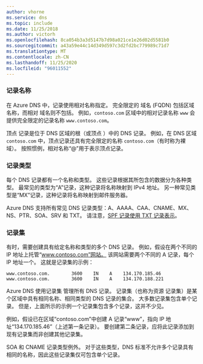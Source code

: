 ```yaml
---
author: vhorne
ms.service: dns
ms.topic: include
ms.date: 11/25/2018
ms.author: victorh
ms.openlocfilehash: 8ca054b3a3d5147b7d98a021ce1e26d02d5581b0
ms.sourcegitcommit: a43a59e44c14d349d597c3d2fd2bc779989c71d7
ms.translationtype: MT
ms.contentlocale: zh-CN
ms.lasthandoff: 11/25/2020
ms.locfileid: "96011552"
---
```

### <a name="record-names"></a>记录名称

在 Azure DNS 中，记录使用相对名称指定。 完全限定的  域名 (FQDN) 包括区域名称，而相对  域名则不包括。 例如，`contoso.com` 区域中的相对记录名称 `www` 会提供完全限定的记录名称 `www.contoso.com`。

顶点  记录是位于 DNS 区域的根（或顶点  ）中的 DNS 记录。 例如，在 DNS 区域 `contoso.com` 中，顶点记录还具有完全限定的名称 `contoso.com`（有时称为裸域）。  按照惯例，相对名称“\@”用于表示顶点记录。

### <a name="record-types"></a>记录类型

每个 DNS 记录都有一个名称和类型。 这些记录根据其所包含的数据分为各种类型。 最常见的类型为“A”记录，这种记录将名称映射到 IPv4 地址。 另一种常见类型是“MX”记录，这种记录将名称映射到邮件服务器。

Azure DNS 支持所有常见 DNS 记录类型：A、AAAA、CAA、CNAME、MX、NS、PTR、SOA、SRV 和 TXT。 请注意，[SPF 记录使用 TXT 记录表示](../articles/dns/dns-zones-records.md#spf-records)。

### <a name="record-sets"></a>记录集

有时，需要创建具有给定名称和类型的多个 DNS 记录。 例如，假设在两个不同的 IP 地址上托管“www.contoso.com”网站。 该网站需要两个不同的 A 记录，每个 IP 地址一个。 这就是记录集的示例：

```dns
www.contoso.com.        3600    IN    A    134.170.185.46
www.contoso.com.        3600    IN    A    134.170.188.221
```

Azure DNS 使用记录集  管理所有 DNS 记录。 记录集（也称为资源  记录集）是某个区域中具有相同名称、相同类型的 DNS 记录的集合。 大多数记录集包含单个记录。 但是，上面所示的示例一个记录集包含多个记录，这并不少见。

例如，假设已在区域“contoso.com”中创建 A 记录“www”，指向 IP 地址“134.170.185.46”（上述第一条记录）。  要创建第二条记录，应将此记录添加到现有记录集而非创建其他记录集。

SOA 和 CNAME 记录类型例外。 对于这些类型，DNS 标准不允许多个记录具有相同的名称，因此这些记录集仅可包含单个记录。
